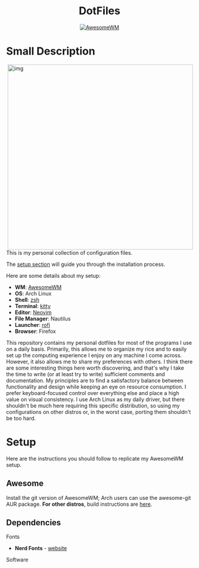 <div align=center>

# DotFiles
  
[![AwesomeWM](https://img.shields.io/badge/AwesomeWM-git-blue.svg?logo=lua)](https://github.com/awesomeWM/awesome)

</div>

# Small Description

<img src="https://user-images.githubusercontent.com/80684231/192327751-5584bd54-a99d-495b-a545-e1d627d3bf3a.png" alt="img" align="right" width="500px">

This is my personal collection of configuration files.

The [setup section](#setup) will guide you through the installation process.

Here are some details about my setup:

+ **WM**: [AwesomeWM](https://github.com/awesomeWM/awesome/) 
+ **OS**: Arch Linux
+ **Shell**: [zsh](https://wiki.archlinux.org/index.php/Zsh)
+ **Terminal**: [kitty](https://github.com/kovidgoyal/kitty/) 
+ **Editor**: [Neovim](https://github.com/neovim/neovim/) 
+ **File Manager**: Nautilus
+ **Launcher**: [rofi](https://github.com/davatorium/rofi/)
+ **Browser**: Firefox
  

  
This repository contains my personal dotfiles for most of the programs I use on a daily basis. Primarily, this allows me to organize my rice and to easily set up        the computing experience I enjoy on any machine I come across. However, it also allows me to share my preferences with others. I think there are some interesting        things here worth discovering, and that's why I take the time to write (or at least try to write) sufficient comments and documentation.
My principles are to find a satisfactory balance between functionality and design while keeping an eye on resource consumption. I prefer keyboard-focused control over everything else and place a high value on visual consistency. I use Arch Linux as my daily driver, but there shouldn't be much here requiring this specific distribution, so using my configurations on other distros or, in the worst case, porting them shouldn't be too hard.

# Setup
Here are the instructions you should follow to replicate my AwesomeWM setup.

## Awesome

Install the git version of AwesomeWM; Arch users can use the awesome-git AUR package.
**For other distros**, build instructions are [here](https://github.com/awesomeWM/awesome/#building-and-installation).

## Dependencies
Fonts
+ **Nerd Fonts** - [website](https://www.nerdfonts.com/font-downloads)

Software



  



